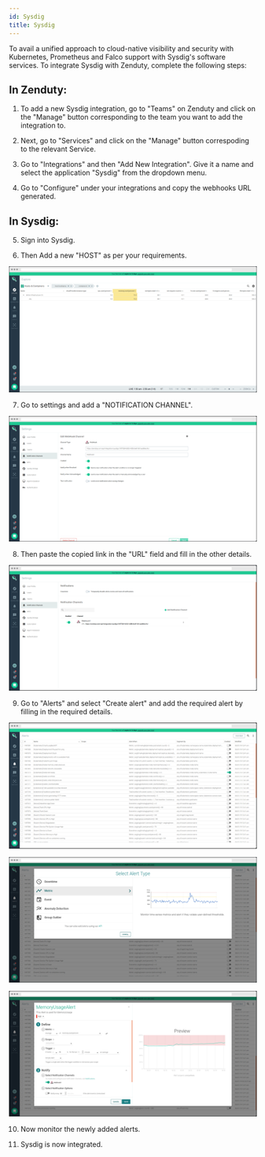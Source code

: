 ```yaml
---
id: Sysdig
title: Sysdig
---
```

To avail a unified approach to cloud-native visibility and security with Kubernetes, Prometheus and Falco support with Sysdig's software services.
To integrate Sysdig with Zenduty, complete the following steps:

## In Zenduty:

1. To add a new Sysdig integration, go to "Teams" on Zenduty and click on the "Manage" button corresponding to the team you want to add the integration to.

2. Next, go to "Services" and click on the "Manage" button correspoding to the relevant Service.

3. Go to "Integrations" and then "Add New Integration". Give it a name and select the application "Sysdig" from the dropdown menu.

4. Go to "Configure" under your integrations and copy the webhooks URL generated. 

## In Sysdig:

5. Sign into Sysdig.

6. Then Add a new "HOST" as per your requirements.

![](/img/Integrations/Sysdig/1.png)

7. Go to settings and add a "NOTIFICATION CHANNEL".

![](/img/Integrations/Sysdig/2.png)

8. Then paste the copied link in the "URL" field and fill in the other details. 

![](/img/Integrations/Sysdig/3.png)

9. Go to "Alerts" and select "Create alert" and add the required alert by filling in the required details.

![](/img/Integrations/Sysdig/4.png)

![](/img/Integrations/Sysdig/5.png)

![](/img/Integrations/Sysdig/6.png)

10. Now monitor the newly added alerts.

11. Sysdig is now integrated. 